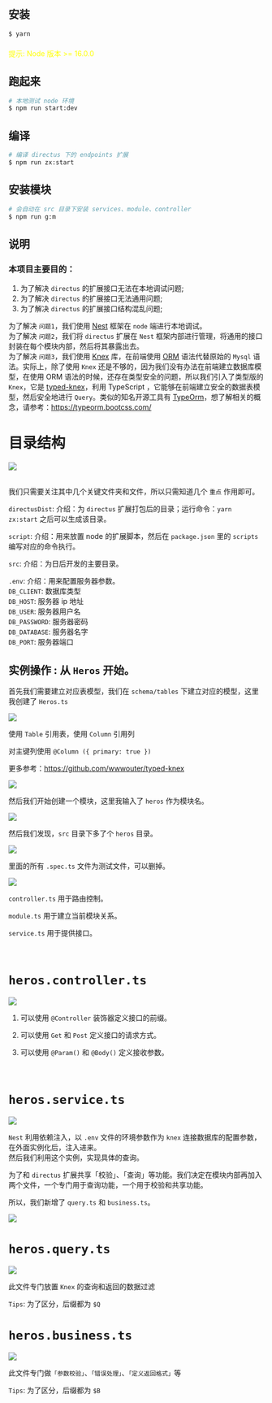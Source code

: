 ## 安装

```bash
$ yarn
```
<div style="
  color: yellow;
  margin: 20px 0;
">提示: Node 版本 >= 16.0.0</div>

## 跑起来

```bash
# 本地测试 node 环境
$ npm run start:dev
```

## 编译

```bash
# 编译 directus 下的 endpoints 扩展
$ npm run zx:start
```

## 安装模块 

```bash
# 会自动在 src 目录下安装 services、module、controller
$ npm run g:m
```

## 说明

### 本项目主要目的：
 1. 为了解决 `directus` 的扩展接口无法在本地调试问题;
 2. 为了解决 `directus` 的扩展接口无法通用问题;
 3. 为了解决 `directus` 的扩展接口结构混乱问题;

为了解决 `问题1`，我们使用 [Nest](https://github.com/nestjs/nest) 框架在 `node` 端进行本地调试。<br /> 
为了解决 `问题2`，我们将 `directus` 扩展在 `Nest` 框架内部进行管理，将通用的接口封装在每个模块内部，然后将其暴露出去。
<br /> 
为了解决 `问题3`，我们使用 [Knex](https://github.com/knex/knex) 库，在前端使用 [ORM](https://zh.wikipedia.org/wiki/%E5%AF%B9%E8%B1%A1%E5%85%B3%E7%B3%BB%E6%98%A0%E5%B0%84) 语法代替原始的 `Mysql` 语法。实际上，除了使用 `Knex` 还是不够的，因为我们没有办法在前端建立数据库模型，在使用 ORM 语法的时候，还存在类型安全的问题，所以我们引入了类型版的 `Knex`，它是 [typed-knex](https://github.com/wwwouter/typed-knex)，利用 TypeScript ，它能够在前端建立安全的数据表模型，然后安全地进行 `Query`。类似的知名开源工具有 [TypeOrm](https://github.com/typeorm/typeorm/)，想了解相关的概念，请参考：https://typeorm.bootcss.com/
<br /> 

# 目录结构

<div style="margin-top: 20px">
  <img src="./doc/image/teach.png">
</div>

 <br />

我们只需要关注其中几个关键文件夹和文件，所以只需知道几个 `重点` 作用即可。

`directusDist`:
  介绍：为 `directus` 扩展打包后的目录；运行命令：`yarn zx:start` 之后可以生成该目录。

`script`:
  介绍：用来放置 node 的扩展脚本，然后在 `package.json` 里的 `scripts` 编写对应的命令执行。

`src`:
  介绍：为日后开发的主要目录。

`.env`:
  介绍：用来配置服务器参数。<br />
  `DB_CLIENT`: 数据库类型 <br />
  `DB_HOST`: 服务器 ip 地址 <br />
  `DB_USER`: 服务器用户名 <br />
  `DB_PASSWORD`: 服务器密码 <br />
  `DB_DATABASE`: 服务器名字 <br />
  `DB_PORT`: 服务器端口 <br />


## 实例操作 : 从 `Heros` 开始。<br />

首先我们需要建立对应表模型，我们在 `schema/tables` 下建立对应的模型，这里我创建了 `Heros.ts`
<div>
  <img src="./doc/image/flow9.png">
</div>

使用 `Table` 引用表，使用 `Column` 引用列

对主键列使用 `@Column ({ primary: true })`

更多参考：https://github.com/wwwouter/typed-knex
<div>
  <img src="./doc/image/flow10.png">
</div>

然后我们开始创建一个模块，这里我输入了 `heros` 作为模块名。 
<div>
  <img src="./doc/image/flow1.png">
</div>

然后我们发现，`src` 目录下多了个 `heros` 目录。
<div>
  <img src="./doc/image/flow2.png">
</div>

里面的所有 `.spec.ts` 文件为测试文件，可以删掉。
<div>
  <img src="./doc/image/flow3.png">
</div>

`controller.ts` 用于路由控制。

`module.ts` 用于建立当前模块关系。

`service.ts` 用于提供接口。

<br />

# `heros.controller.ts`

<div>
  <img src="./doc/image/flow4.png">
</div>

1. 可以使用 `@Controller` 装饰器定义接口的前缀。

2. 可以使用 `Get` 和 `Post` 定义接口的请求方式。 

3. 可以使用 `@Param()` 和 `@Body()` 定义接收参数。

<br />

# `heros.service.ts`

<div>
  <img src="./doc/image/flow5.png">
</div>

`Nest` 利用依赖注入，以 `.env` 文件的环境参数作为 `knex` 连接数据库的配置参数，在外面实例化后，注入进来。<br />
然后我们利用这个实例，实现具体的查询。

为了和 `directus` 扩展共享「校验」、「查询」等功能。我们决定在模块内部再加入两个文件，一个专门用于查询功能，一个用于校验和共享功能。

所以，我们新增了 `query.ts` 和 `business.ts`。<br />

<div>
  <img src="./doc/image/flow6.png">
</div>

# `heros.query.ts`

<div>
  <img src="./doc/image/flow7.png">
</div>

此文件专门放置 `Knex` 的查询和返回的数据过滤

`Tips`: 为了区分，后缀都为 `$Q`


# `heros.business.ts`

<div>
  <img src="./doc/image/flow8.png">
</div>

此文件专门做`「参数校验」`、`「错误处理」`、`「定义返回格式」`等

`Tips`: 为了区分，后缀都为 `$B`